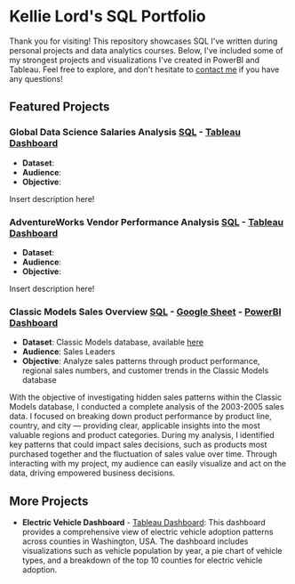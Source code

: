# Kellie Lord's SQL Portfolio 
Thank you for visiting! This repository showcases SQL I've written during personal projects and data analytics courses. Below, I've included some of my strongest projects and visualizations I've created in PowerBI and Tableau. Feel free to explore, and don't hesitate to [contact me](https://www.linkedin.com/in/kellielord/) if you have any questions! 
## Featured Projects

### Global Data Science Salaries Analysis [SQL]() - [Tableau Dashboard]()
- **Dataset**:
- **Audience**:
- **Objective**:

Insert description here!

### AdventureWorks Vendor Performance Analysis [SQL]() - [Tableau Dashboard]()
- **Dataset**:
- **Audience**:
- **Objective**:

Insert description here!

### Classic Models Sales Overview [SQL](https://github.com/kellielord/SQL-Portfolio/blob/main/Sales%20Overview%20Classic%20Models.sql) - [Google Sheet](https://docs.google.com/spreadsheets/d/1EEH8KPtTxuVk2v5BaW9RD5ewuMzpaKBpJbFbwCT71ys/pubhtml) - [PowerBI Dashboard](https://github.com/kellielord/SQL-Portfolio/blob/main/Classic%20Models%20Dashboard.pdf)
- **Dataset**: Classic Models database, available [here](https://www.kaggle.com/code/rhettap1/classicmodels-w-sql-excel-python)
- **Audience**: Sales Leaders 
- **Objective**: Analyze sales patterns through product performance, regional sales numbers, and customer trends in the Classic Models database

With the objective of investigating hidden sales patterns within the Classic Models database, I conducted a complete analysis of the 2003-2005 sales data. I focused on breaking down product performance by product line, country, and city — providing clear, applicable insights into the most valuable regions and product categories. During my analysis, I identified key patterns that could impact sales decisions, such as products most purchased together and the fluctuation of sales value over time. Through interacting with my project, my audience can easily visualize and act on the data, driving empowered business decisions.

## More Projects
- **Electric Vehicle Dashboard** - [Tableau Dashboard](https://public.tableau.com/app/profile/kellie.lord/viz/ElectricVehicleDashboard_17260145241310/Dashboard1?publish=yes): This dashboard provides a comprehensive view of electric vehicle adoption patterns across counties in Washington, USA. The dashboard includes visualizations such as vehicle population by year, a pie chart of vehicle types, and a breakdown of the top 10 counties for electric vehicle adoption.
